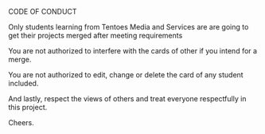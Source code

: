 CODE OF CONDUCT

Only students learning from Tentoes Media and Services are are going to get their projects merged after meeting requirements

You are not authorized to interfere with the cards of other if you intend for a merge.

You are not authorized to edit, change or delete the card of any student included.

And lastly, respect the views of others and treat everyone respectfully in this project.

Cheers.